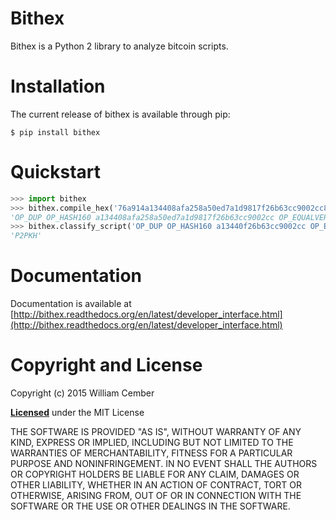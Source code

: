 # Bithex #

Bithex is a Python 2 library to analyze bitcoin scripts.

# Installation #
The current release of bithex is available through pip:

    $ pip install bithex

# Quickstart #

```python
>>> import bithex
>>> bithex.compile_hex('76a914a134408afa258a50ed7a1d9817f26b63cc9002cc88ac')
'OP_DUP OP_HASH160 a134408afa258a50ed7a1d9817f26b63cc9002cc OP_EQUALVERIFY OP_CHECKSIG'
>>> bithex.classify_script('OP_DUP OP_HASH160 a13440f26b63cc9002cc OP_EQUALVERIFY OP_CHECKSIG')
'P2PKH'
```

# Documentation #

Documentation is available at [http://bithex.readthedocs.org/en/latest/developer_interface.html](http://bithex.readthedocs.org/en/latest/developer_interface.html)

# Copyright and License #

Copyright (c) 2015 William Cember

[**Licensed**](https://github.com/wcember/bithex/blob/master/LICENSE) under the MIT License

THE SOFTWARE IS PROVIDED "AS IS", WITHOUT WARRANTY OF ANY KIND, EXPRESS OR IMPLIED, INCLUDING BUT NOT LIMITED TO THE WARRANTIES OF MERCHANTABILITY, FITNESS FOR A PARTICULAR PURPOSE AND NONINFRINGEMENT. IN NO EVENT SHALL THE AUTHORS OR COPYRIGHT HOLDERS BE LIABLE FOR ANY CLAIM, DAMAGES OR OTHER LIABILITY, WHETHER IN AN ACTION OF CONTRACT, TORT OR OTHERWISE, ARISING FROM, OUT OF OR IN CONNECTION WITH THE SOFTWARE OR THE USE OR OTHER DEALINGS IN THE SOFTWARE.